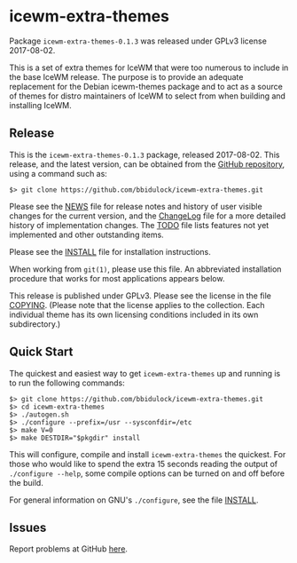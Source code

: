 [icewm-extra-themes -- read me first file.  @DATE]: #

icewm-extra-themes
===============

Package `icewm-extra-themes-0.1.3` was released under GPLv3 license 2017-08-02.

This is a set of extra themes for IceWM that were too numerous to
include in the base IceWM release.  The purpose is to provide an
adequate replacement for the Debian icewm-themes package and to act
as a source of themes for distro maintainers of IceWM to select from
when building and installing IceWM.

Release
-------

This is the `icewm-extra-themes-0.1.3` package, released 2017-08-02.  This
release, and the latest version, can be obtained from the [GitHub
repository][1], using a command such as:

    $> git clone https://github.com/bbidulock/icewm-extra-themes.git

Please see the [NEWS][2] file for release notes and history of user
visible changes for the current version, and the [ChangeLog][3]
file for a more detailed history of implementation changes.  The
[TODO][4] file lists features not yet implemented and other
outstanding items.

Please see the [INSTALL][5] file for installation instructions.

When working from `git(1)`, please use this file.  An abbreviated
installation procedure that works for most applications appears below.

This release is published under GPLv3.  Please see the license in
the file [COPYING][6].  (Please note that the license applies to the
collection.  Each individual theme has its own licensing conditions
included in its own subdirectory.)



Quick Start
-----------

The quickest and easiest way to get `icewm-extra-themes` up and running
is to run the following commands:

    $> git clone https://github.com/bbidulock/icewm-extra-themes.git
    $> cd icewm-extra-themes
    $> ./autogen.sh
    $> ./configure --prefix=/usr --sysconfdir=/etc
    $> make V=0
    $> make DESTDIR="$pkgdir" install

This will configure, compile and install `icewm-extra-themes` the quickest.
For those who would like to spend the extra 15 seconds reading
the output of `./configure --help`, some compile options can be
turned on and off before the build.

For general information on GNU's `./configure`, see the file
[INSTALL][5].


Issues
------

Report problems at GitHub [here][7].



[1]: https://github.com/bbidulock/icewm-extra-themes
[2]: NEWS
[3]: ChangeLog
[4]: TODO
[5]: INSTALL
[6]: COPYING
[7]: https://github.com/bbidulock/icewm-extra-themes/issues

[ vim: set ft=markdown sw=4 tw=72 nocin nosi fo+=tcqlorn spell: ]: #
